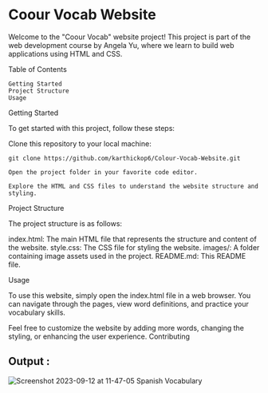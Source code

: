 
# Coour Vocab Website

Welcome to the "Coour Vocab" website project! This project is part of the web development course by Angela Yu, where we learn to build web applications using HTML and CSS.

Table of Contents

    Getting Started
    Project Structure
    Usage
    

Getting Started

To get started with this project, follow these steps:

Clone this repository to your local machine:


    git clone https://github.com/karthickop6/Colour-Vocab-Website.git

    Open the project folder in your favorite code editor.

    Explore the HTML and CSS files to understand the website structure and styling.

Project Structure

The project structure is as follows:

  index.html: The main HTML file that represents the structure and content of the website.
    style.css: The CSS file for styling the website.
    images/: A folder containing image assets used in the project.
    README.md: This README file.

Usage

To use this website, simply open the index.html file in a web browser. You can navigate through the pages, view word definitions, and practice your vocabulary skills.

Feel free to customize the website by adding more words, changing the styling, or enhancing the user experience.
Contributing


## Output :
![Screenshot 2023-09-12 at 11-47-05 Spanish Vocabulary](https://github.com/karthickop6/Colour-Vocab-Website/assets/72570119/cd5e6459-e498-42b7-a4df-e2838b9e7818)

